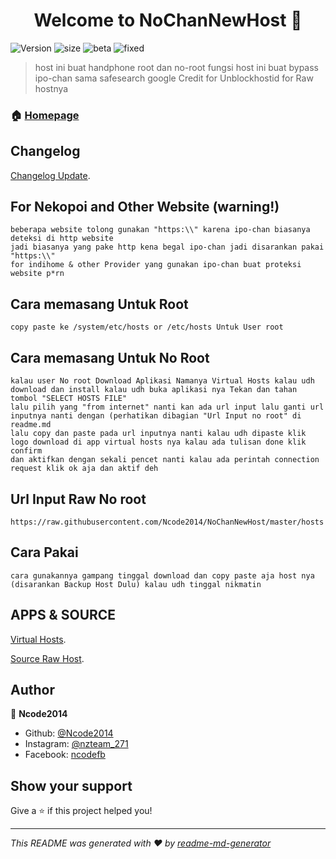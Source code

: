 <h1 align="center">Welcome to NoChanNewHost 👋</h1>
<p>
  <img alt="Version" src="https://img.shields.io/badge/version-1.0-blue.svg?cacheSeconds=2592000" />
  <img alt="size" src="https://img.shields.io/github/repo-size/Ncode2014/NoChanNewHost" />
  <img alt="beta" src="https://img.shields.io/badge/bulid-0.3-green?style=flat-square">
  <img alt="fixed" src="https://img.shields.io/badge/bugfix-11-red?style=flat-square">
</p>
 
> host ini buat handphone root dan no-root fungsi host ini buat bypass ipo-chan sama safesearch google Credit for Unblockhostid for Raw hostnya 

### 🏠 [Homepage](https://github.com/Ncode2014/NoChanNewHost)

## Changelog

[Changelog Update](https://github.com/Ncode2014/NoChanNewHost/blob/master/Changelog.md).

## For Nekopoi and Other Website (warning!)
```
beberapa website tolong gunakan "https:\\" karena ipo-chan biasanya deteksi di http website
jadi biasanya yang pake http kena begal ipo-chan jadi disarankan pakai "https:\\"
for indihome & other Provider yang gunakan ipo-chan buat proteksi website p*rn
```

## Cara memasang Untuk Root
```
copy paste ke /system/etc/hosts or /etc/hosts Untuk User root 
```
## Cara memasang Untuk No Root
```
kalau user No root Download Aplikasi Namanya Virtual Hosts kalau udh download dan install kalau udh buka aplikasi nya Tekan dan tahan tombol "SELECT HOSTS FILE" 
lalu pilih yang "from internet" nanti kan ada url input lalu ganti url inputnya nanti dengan (perhatikan dibagian "Url Input no root" di readme.md  
lalu copy dan paste pada url inputnya nanti kalau udh dipaste klik logo download di app virtual hosts nya kalau ada tulisan done klik confirm 
dan aktifkan dengan sekali pencet nanti kalau ada perintah connection request klik ok aja dan aktif deh
```

## Url Input Raw No root
```
https://raw.githubusercontent.com/Ncode2014/NoChanNewHost/master/hosts
```

## Cara Pakai

```
cara gunakannya gampang tinggal download dan copy paste aja host nya (disarankan Backup Host Dulu) kalau udh tinggal nikmatin
```

## APPS & SOURCE
[Virtual Hosts](https://github.com/x-falcon/Virtual-Hosts).

[Source Raw Host](https://github.com/gvoze32/unblockhostid).

## Author

👤 **Ncode2014**

* Github: [@Ncode2014](https://github.com/Ncode2014)
* Instagram: [@nzteam_271](https://instagram.com/nzteam_271)
* Facebook: [ncodefb](https://facebook.com/skynafi2017)

## Show your support

Give a ⭐️ if this project helped you!

***
_This README was generated with ❤️ by [readme-md-generator](https://github.com/kefranabg/readme-md-generator)_
